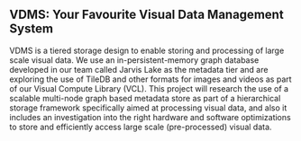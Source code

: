 VDMS: Your Favourite Visual Data Management System
-----------

VDMS is a tiered storage design to enable storing and processing of large
scale visual data. We use an in-persistent-memory graph database developed in
our team called Jarvis Lake as the metadata tier and are exploring the use of
TileDB and other formats for images and videos as part of our Visual Compute
Library (VCL). This project will research the use of a scalable multi-node
graph based metadata store as part of a hierarchical storage framework
specifically aimed at processing visual data, and also it includes an
investigation into the right hardware and software optimizations to store and
efficiently access large scale (pre-processed) visual data.
